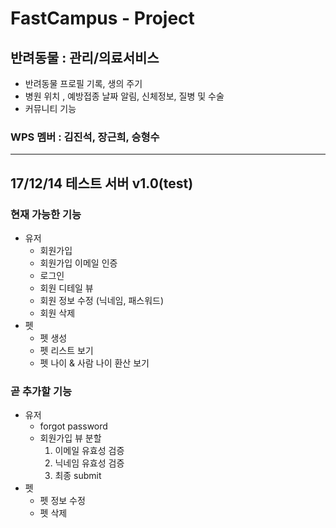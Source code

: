 # FastCampus - Project
 
## 반려동물 : 관리/의료서비스 

- 반려동물 프로필 기록, 생의 주기
- 병원 위치 , 예방접종 날짜 알림, 신체정보, 질병 및 수술
- 커뮤니티 기능

### WPS 멤버 : 김진석, 장근희, 승형수

<hr>

## 17/12/14 테스트 서버 v1.0(test)

### 현재 가능한 기능

- 유저
    - 회원가입
    - 회원가입 이메일 인증
    - 로그인
    - 회원 디테일 뷰
    - 회원 정보 수정 (닉네임, 패스워드)
    - 회원 삭제
- 펫
    - 펫 생성
    - 펫 리스트 보기
    - 펫 나이 & 사람 나이 환산 보기

### 곧 추가할 기능
- 유저
    - forgot password
    - 회원가입 뷰 분할
        1. 이메일 유효성 검증
        2. 닉네임 유효성 검증
        3. 최종 submit
- 펫
    - 펫 정보 수정
    - 펫 삭제


